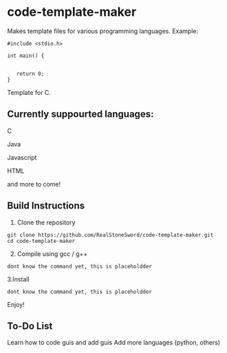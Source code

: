 # code-template-maker
Makes template files for various programming languages. Example:
```
#include <stdio.h>

int main() {
   
   
   return 0;
}
```
Template for C.

## Currently suppourted languages:

C

Java

Javascript

HTML

and more to come!

## Build Instructions

1. Clone the repository
```
git clone https://github.com/RealStoneSword/code-template-maker.git
cd code-template-maker
```
2. Compile using gcc / g++
```
dont know the command yet, this is placeholdder
```
3.Install
```
dont know the command yet, this is placeholdder
```
Enjoy!

## To-Do List
Learn how to code guis and add guis
Add more languages (python, others)
